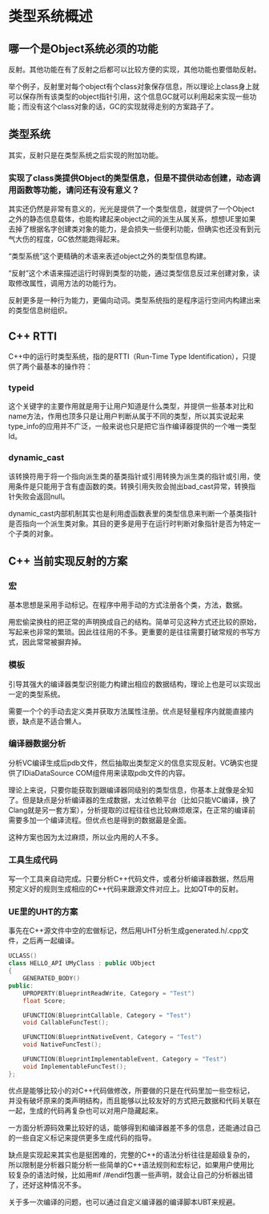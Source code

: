 # 类型系统概述

## 哪一个是Object系统必须的功能

反射。其他功能在有了反射之后都可以比较方便的实现，其他功能也要借助反射。

举个例子，反射里对每个object有个class对象保存信息，所以理论上class身上就可以保存所有该类型的object指针引用，这个信息GC就可以利用起来实现一些功能；而没有这个class对象的话，GC的实现就得走别的方案路子了。

## 类型系统

其实，反射只是在类型系统之后实现的附加功能。

### 实现了class类提供Object的类型信息，但是不提供动态创建，动态调用函数等功能，请问还有没有意义？

其实还仍然是非常有意义的，光光是提供了一个类型信息，就提供了一个Object之外的静态信息载体，也能构建起来object之间的派生从属关系，想想UE里如果去掉了根据名字创建类对象的能力，是会损失一些便利功能，但确实也还没有到元气大伤的程度，GC依然能跑得起来。

“类型系统”这个更精确的术语来表述object之外的类型信息构建。

“反射”这个术语来描述运行时得到类型的功能，通过类型信息反过来创建对象，读取修改属性，调用方法的功能行为。

反射更多是一种行为能力，更偏向动词。类型系统指的是程序运行空间内构建出来的类型信息树组织。

## C++ RTTI

C++中的运行时类型系统，指的是RTTI（Run-Time Type Identification），只提供了两个最基本的操作符：

### typeid

这个关键字的主要作用就是用于让用户知道是什么类型，并提供一些基本对比和name方法，作用也顶多只是让用户判断从属于不同的类型，所以其实说起来type_info的应用并不广泛，一般来说也只是把它当作编译器提供的一个唯一类型Id。

### dynamic_cast

该转换符用于将一个指向派生类的基类指针或引用转换为派生类的指针或引用，使用条件是只能用于含有虚函数的类。转换引用失败会抛出bad_cast异常，转换指针失败会返回null。

dynamic_cast内部机制其实也是利用虚函数表里的类型信息来判断一个基类指针是否指向一个派生类对象。其目的更多是用于在运行时判断对象指针是否为特定一个子类的对象。

## C++ 当前实现反射的方案

### 宏

基本思想是采用手动标记。在程序中用手动的方式注册各个类，方法，数据。

用宏偷梁换柱的把正常的声明换成自己的结构。简单可见这种方式还比较的原始，写起来也非常的繁琐。因此往往用的不多。更重要的是往往需要打破常规的书写方式，因此常常被摒弃掉。

### 模板

引导其强大的编译器类型识别能力构建出相应的数据结构，理论上也是可以实现出一定的类型系统。

需要一个个的手动去定义类并获取方法属性注册。优点是轻量程序内就能直接内嵌，缺点是不适合懒人。

### 编译器数据分析

分析VC编译生成后pdb文件，然后抽取出类型定义的信息实现反射。VC确实也提供了IDiaDataSource COM组件用来读取pdb文件的内容。

理论上来说，只要你能获取到跟编译器同级别的类型信息，你基本上就像是全知了。但是缺点是分析编译器的生成数据，太过依赖平台（比如只能VC编译，换了Clang就是另一套方案），分析提取的过程往往也比较麻烦艰深，在正常的编译前需要多加一个编译流程。但优点也是得到的数据最是全面。

这种方案也因为太过麻烦，所以业内用的人不多。

### 工具生成代码

写一个工具来自动完成。只要分析C++代码文件，或者分析编译器数据，然后用预定义好的规则生成相应的C++代码来跟源文件对应上。比如QT中的反射。

### UE里的UHT的方案

事先在C++源文件中空的宏做标记，然后用UHT分析生成generated.h/.cpp文件，之后再一起编译。

```C++
UCLASS()
class HELLO_API UMyClass : public UObject
{
    GENERATED_BODY()
public:
    UPROPERTY(BlueprintReadWrite, Category = "Test")
    float Score;

    UFUNCTION(BlueprintCallable, Category = "Test")
    void CallableFuncTest();

    UFUNCTION(BlueprintNativeEvent, Category = "Test")
    void NativeFuncTest();

    UFUNCTION(BlueprintImplementableEvent, Category = "Test")
    void ImplementableFuncTest();
};
```

优点是能够比较小的对C++代码做修改，所要做的只是在代码里加一些空标记，并没有破坏原来的类声明结构，而且能够以比较友好的方式把元数据和代码关联在一起，生成的代码再复杂也可以对用户隐藏起来。

一方面分析源码效果比较好的话，能够得到和编译器差不多的信息，还能通过自己的一些自定义标记来提供更多生成代码的指导。

缺点是实现起来其实也是挺困难的，完整的C++的语法分析往往是超级复杂的，所以限制是分析器只能分析一些简单的C++语法规则和宏标记，如果用户使用比较复杂的语法时候，比如用#if /#endif包裹一些声明，就会让自己的分析器出错了，还好这种情况不多。

关于多一次编译的问题，也可以通过自定义编译器的编译脚本UBT来规避。
